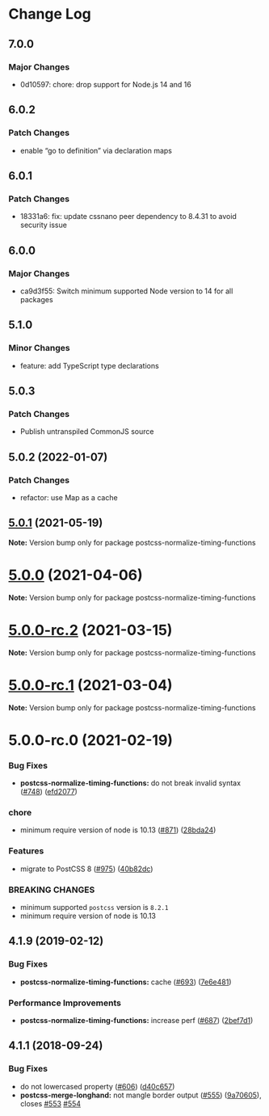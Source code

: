 # Change Log

## 7.0.0

### Major Changes

- 0d10597: chore: drop support for Node.js 14 and 16

## 6.0.2

### Patch Changes

- enable “go to definition” via declaration maps

## 6.0.1

### Patch Changes

- 18331a6: fix: update cssnano peer dependency to 8.4.31 to avoid security issue

## 6.0.0

### Major Changes

- ca9d3f55: Switch minimum supported Node version to 14 for all packages

## 5.1.0

### Minor Changes

- feature: add TypeScript type declarations

## 5.0.3

### Patch Changes

- Publish untranspiled CommonJS source

## 5.0.2 (2022-01-07)

### Patch Changes

- refactor: use Map as a cache

## [5.0.1](https://github.com/cssnano/cssnano/compare/postcss-normalize-timing-functions@5.0.0...postcss-normalize-timing-functions@5.0.1) (2021-05-19)

**Note:** Version bump only for package postcss-normalize-timing-functions

# [5.0.0](https://github.com/cssnano/cssnano/compare/postcss-normalize-timing-functions@5.0.0-rc.2...postcss-normalize-timing-functions@5.0.0) (2021-04-06)

**Note:** Version bump only for package postcss-normalize-timing-functions

# [5.0.0-rc.2](https://github.com/cssnano/cssnano/compare/postcss-normalize-timing-functions@5.0.0-rc.1...postcss-normalize-timing-functions@5.0.0-rc.2) (2021-03-15)

**Note:** Version bump only for package postcss-normalize-timing-functions

# [5.0.0-rc.1](https://github.com/cssnano/cssnano/compare/postcss-normalize-timing-functions@5.0.0-rc.0...postcss-normalize-timing-functions@5.0.0-rc.1) (2021-03-04)

**Note:** Version bump only for package postcss-normalize-timing-functions

# 5.0.0-rc.0 (2021-02-19)

### Bug Fixes

- **postcss-normalize-timing-functions:** do not break invalid syntax ([#748](https://github.com/cssnano/cssnano/issues/748)) ([efd2077](https://github.com/cssnano/cssnano/commit/efd20775be85f9845cb343c69b5dc1bb25672a42))

### chore

- minimum require version of node is 10.13 ([#871](https://github.com/cssnano/cssnano/issues/871)) ([28bda24](https://github.com/cssnano/cssnano/commit/28bda243e32ce3ba89b3c358a5f78727b3732f11))

### Features

- migrate to PostCSS 8 ([#975](https://github.com/cssnano/cssnano/issues/975)) ([40b82dc](https://github.com/cssnano/cssnano/commit/40b82dca7f53ac02cd4fe62846dec79b898ccb49))

### BREAKING CHANGES

- minimum supported `postcss` version is `8.2.1`
- minimum require version of node is 10.13

## 4.1.9 (2019-02-12)

### Bug Fixes

- **postcss-normalize-timing-functions:** cache ([#693](https://github.com/cssnano/cssnano/issues/693)) ([7e6e481](https://github.com/cssnano/cssnano/commit/7e6e481244964bf77a1085d8db3f516597b264e9))

### Performance Improvements

- **postcss-normalize-timing-functions:** increase perf ([#687](https://github.com/cssnano/cssnano/issues/687)) ([2bef7d1](https://github.com/cssnano/cssnano/commit/2bef7d1f4f9f6dc33d0a4fb120926a85b08403e7))

## 4.1.1 (2018-09-24)

### Bug Fixes

- do not lowercased property ([#606](https://github.com/cssnano/cssnano/issues/606)) ([d40c657](https://github.com/cssnano/cssnano/commit/d40c6577f1d942d00aade671f5e7ab422870c517))
- **postcss-merge-longhand:** not mangle border output ([#555](https://github.com/cssnano/cssnano/issues/555)) ([9a70605](https://github.com/cssnano/cssnano/commit/9a706050b621e7795a9bf74eb7110b5c81804ffe)), closes [#553](https://github.com/cssnano/cssnano/issues/553) [#554](https://github.com/cssnano/cssnano/issues/554)
